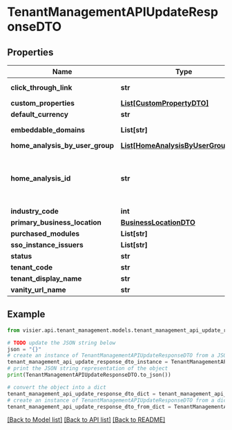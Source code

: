 # TenantManagementAPIUpdateResponseDTO


## Properties

Name | Type | Description | Notes
------------ | ------------- | ------------- | -------------
**click_through_link** | **str** | A custom URL to redirect users into your portal to see the relevant content. This URL is used for links that are shared by and with your users through the sharing capability or email content. | [optional] 
**custom_properties** | [**List[CustomPropertyDTO]**](CustomPropertyDTO.md) | A list of objects that represent different customizable properties for the analytic tenant. | [optional] 
**default_currency** | **str** | The default currency to show in the application for the tenant. | [optional] 
**embeddable_domains** | **List[str]** | A comma-separated list of strings that represent the URLs, or domains, in which Visier can be embedded. If domains at the administrating tenant level match the domains at the analytic tenant level, you do not need to include a domain for each analytic tenant. | [optional] 
**home_analysis_by_user_group** | [**List[HomeAnalysisByUserGroupDTO]**](HomeAnalysisByUserGroupDTO.md) | A list of objects representing the analysis to display to specific user groups when users log in. | [optional] 
**home_analysis_id** | **str** | The unique ID of the analysis to display for this tenant when a user logs in. This is optional.   Retrieve the ID by opening an analysis in the production version of a tenant and copying the string after the last forward slash (/) in the URL. For example: https://jupiter.visier.com/hr/prod/appcontainer?previewId&#x3D;-eZPm8xvo3SUMpD4Q5pdE-6mCj9CQ9K699XgqRGwtOxagH5x2IzDFawlWn3hYqFEfU7nP0YK9ASEzmrNfAihGg..&amp;previewType&#x3D;Production#/analytics/myanalyses/8a4c1d4f-eb61-4da0-9e5b-55bef757c30e.  The &#x60;homeAnalysisID&#x60; is 8a4c1d4f-eb61-4da0-9e5b-55bef757c30e.   Alternatively, retrieve the ID by copying the &#x60;contentId&#x60; found by following the &#x60;Embed a visualization&#x60; documentation. | [optional] 
**industry_code** | **int** | The 6-digit NAICS code for the industry to which the analytic tenant belongs. | [optional] 
**primary_business_location** | [**BusinessLocationDTO**](BusinessLocationDTO.md) | The primary location of operations or where business is performed. If undefined, it is omitted from the response. | [optional] 
**purchased_modules** | **List[str]** | A comma-separated collection of strings that represent the Visier modules assigned to the new analytic tenant. | [optional] 
**sso_instance_issuers** | **List[str]** | A comma-separated list of strings that represent the issuers for the SSO providers that can authenticate this tenant. | [optional] 
**status** | **str** | Whether the tenant is enabled or disabled. Enabled tenants have access to Visier visualizations. | [optional] 
**tenant_code** | **str** | The unique identifier of the newly created analytic tenant. | [optional] 
**tenant_display_name** | **str** | A comma-separated collection of strings that represent the Visier modules assigned to the new analytic tenant. | [optional] 
**vanity_url_name** | **str** | The name of the administrating tenant used in Visier URLs. | [optional] 

## Example

```python
from visier.api.tenant_management.models.tenant_management_api_update_response_dto import TenantManagementAPIUpdateResponseDTO

# TODO update the JSON string below
json = "{}"
# create an instance of TenantManagementAPIUpdateResponseDTO from a JSON string
tenant_management_api_update_response_dto_instance = TenantManagementAPIUpdateResponseDTO.from_json(json)
# print the JSON string representation of the object
print(TenantManagementAPIUpdateResponseDTO.to_json())

# convert the object into a dict
tenant_management_api_update_response_dto_dict = tenant_management_api_update_response_dto_instance.to_dict()
# create an instance of TenantManagementAPIUpdateResponseDTO from a dict
tenant_management_api_update_response_dto_from_dict = TenantManagementAPIUpdateResponseDTO.from_dict(tenant_management_api_update_response_dto_dict)
```
[[Back to Model list]](../README.md#documentation-for-models) [[Back to API list]](../README.md#documentation-for-api-endpoints) [[Back to README]](../README.md)


